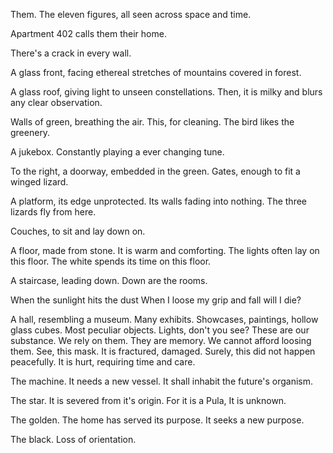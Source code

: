 Them. The eleven figures, all seen across space and time. 

Apartment 402 calls them their home.

There's a crack in every wall. 

A glass front, facing ethereal stretches of mountains covered in forest.

A glass roof, giving light to unseen constellations. Then, it is milky and blurs any clear observation.

Walls of green, breathing the air. This, for cleaning. The bird likes the greenery. 

A jukebox. Constantly playing a ever changing tune.

To the right, a doorway, embedded in the green. Gates, enough to fit a winged lizard. 

A platform, its edge unprotected. Its walls fading into nothing. The three lizards fly from here.

Couches, to sit and lay down on. 

A floor, made from stone. It is warm and comforting. The lights often lay on this floor. 
The white spends its time on this floor. 

A staircase, leading down. Down are the rooms. 

When the sunlight hits the dust
When I loose my grip and fall 
will I die?

A hall, resembling a museum.
Many exhibits. Showcases, paintings, hollow glass cubes. Most peculiar objects. 
Lights, don't you see? These are our substance. We rely on them. They are memory. We cannot afford loosing them. 
See, this mask. It is fractured, damaged. Surely, this did not happen peacefully. It is hurt, requiring time and care.


The machine. It needs a new vessel. It shall inhabit the future's organism.

The star. It is severed from it's origin. For it is a Pula, It is unknown. 

The golden. The home has served its purpose. It seeks a new purpose.

The black. Loss of orientation.